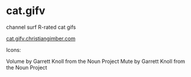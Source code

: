 # cat.gifv
channel surf R-rated cat gifs

[cat.gifv.christiangimber.com](http://cat.gifv.christiangimber.com/)


Icons:

Volume by Garrett Knoll from the Noun Project
Mute by Garrett Knoll from the Noun Project